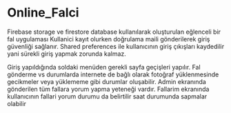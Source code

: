 # Online_Falci

Firebase storage ve firestore database kullanılarak oluşturulan eğlenceli bir fal uygulaması
Kullanici kayıt olurken doğrulama maili gönderilerek giriş güvenliği sağlanır.
Shared preferences ile kullanıcının giriş çıkışları kaydedilir yani sürekli giriş yapmak zorunda kalmaz.

Giriş yapıldığında soldaki menüden gerekli sayfa geçişleri yapılır.
Fal gönderme vs durumlarda internete de bağlı olarak fotoğraf yüklenmesinde gecikmeler veya yüklememe gibi durumlar oluşabilir.
Admin ekranında gönderilen tüm fallara yorum yapma yeteneği vardır.
Fallarim ekranında kullanıcının fallari yorum durumu da belirtilir saat durumunda sapmalar olabilir
 
